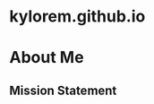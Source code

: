 # kylorem.github.io

<head>
  <h1>
    <strong>About Me</strong>
  </h1>
</head>

<body><h2>Mission Statement</h2></body>
